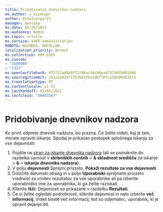 ```yaml
---
title: Pridobivanje dnevnikov nadzora
ms.author: v-aiyengar
author: AshaIyengar21
manager: dansimp
ms.date: 02/26/2021
ms.audience: Admin
ms.topic: article
ms.service: o365-administration
ROBOTS: NOINDEX, NOFOLLOW
localization_priority: Normal
ms.collection: Adm_O365
ms.custom:
- "3100005"
- "7327"
ms.openlocfilehash: 877f22a48e9ff1f4bac34cb0ea4f37407b4b109d
ms.sourcegitcommit: 251e2e82571fb3bb1fbe3dbf7bfca30e004b3373
ms.translationtype: MT
ms.contentlocale: sl-SI
ms.lasthandoff: 03/05/2021
ms.locfileid: "50483167"
---
```

# <a name="retrieve-the-audit-logs"></a>Pridobivanje dnevnikov nadzora

Ko prvič odprete dnevnik nadzora, bo prazna. Če želite videti, kaj je tam, morate opraviti iskanje. Spodaj je prikazan postopek splošnega iskanja za vse dejavnosti:

1. Pojdite na [stran za iskanje dnevnika nadzora](https://protection.office.com/#/unifiedauditlog) (ali se pomaknite do razdelka varnost v **skrbniških centrih**  >  **& skladnost središča** za iskanje  >  **&**  >  **iskanje dnevnika nadzora**).
1. V polju **dejavnosti** Sprejmi privzeto, **Pokaži rezultate za vse dejavnosti**.
1. Določite datumski obseg in v polje **Uporabniki** sprejmete privzeto vrednost za vrnitev rezultatov za vse uporabnike ali pa izberite uporabniško ime za uporabnika, ki ga želite raziskati.
1. Kliknite **Išči**. Dejavnosti so prikazane v razdelku **Rezultati**.
1. Če si želite ogledati podrobnosti, kliknite dejavnost in nato izberite **več informacij**. Videli boste več informacij, kot so odjemalec, uporabnik, ki je opravil dejanje itd.
